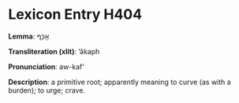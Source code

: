 # Lexicon Entry H404

**Lemma**: אָכַף

**Transliteration (xlit)**: ʼâkaph

**Pronunciation**: aw-kaf'

**Description**:
a primitive root; apparently meaning to curve (as with a burden); to urge; crave.
